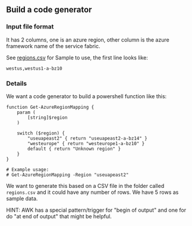 ## Build a code generator

### Input file format

It has 2 columns, one is an azure region, other column is the azure framework name of the service fabric.

See [regions.csv](./regions.csv) for Sample to use, the first line looks like:

```
westus,westus1-a-bz10
```

### Details
We want a code generator to build a powershell function like this:

```
function Get-AzureRegionMapping {
    param (
        [string]$region
    )

    switch ($region) {
        "useuapeast2" { return "useuapeast2-a-bz14" }
        "westeurope" { return "westeurope1-a-bz10" }
        default { return "Unknown region" }
    }
}

# Example usage:
# Get-AzureRegionMapping -Region "useuapeast2"
```


We want to generate this based on a CSV file in the folder called `regions.csv`
and it could have any number of rows.  We have 5 rows as sample data.

HINT: AWK has a special pattern/trigger for "begin of output" and one for do
"at end of output" that might be helpful.
